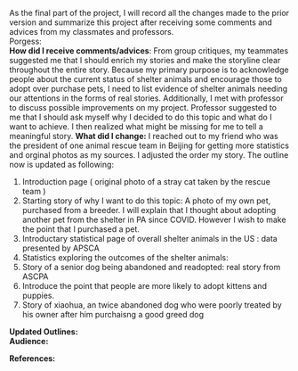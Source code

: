 As the final part of the project, I will record all the changes made to the prior version and summarize this project after receiving some comments and advices from my classmates
and professors. <br />
Porgess:<br />
**How did I receive comments/advices**: From group critiques, my teammates suggested me that I should enrich my stories and make the storyline clear throughout the entire story. Because
my primary purpose is to acknowledge people about the current status of shelter animals and encourage those to adopt over purchase pets, I need to list evidence of shelter animals
needing our attentions in the forms of real stories. Additionally, I met with professor to discuss possible improvements on my project. Professor suggested to me that I should ask 
myself why I decided to do this topic and what do I want to achieve. I then realized what might be missing for me to tell a meaningful story. 
**What did I change:** I reached out to my friend who was the president of one animal rescue team in Beijing for getting more statistics and orginal photos as my sources. I adjusted
the order my story. The outline now is updated as following:<br />
1. Introduction page ( original photo of a stray cat taken by the rescue team )
2. Starting story of why I want to do this topic: A photo of my own pet, purchased from a breeder. I will explain that I thought about adopting another pet from the shelter in PA 
since COVID. However I wish to make the point that I purchased a pet. <br />
3. Introductary statistical page of overall shelter animals in the US : data presented by APSCA
4. Statistics exploring the outcomes of the shelter animals:
5. Story of a senior dog being abandoned and readopted: real story from ASCPA 
6. Introduce the point that people are more likely to adopt kittens and puppies. 
7. Story of xiaohua, an twice abandoned dog who were poorly treated by his owner after him purchaisng a good greed dog

**Updated Outlines:**<br /> 
**Audience:** <br />

**References:** <br />
